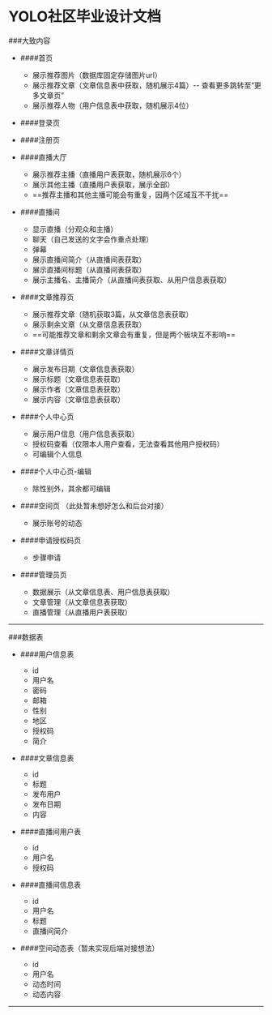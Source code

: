 # YOLO社区毕业设计文档

###大致内容
* ####首页
    * 展示推荐图片（数据库固定存储图片url）
    * 展示推荐文章（文章信息表中获取，随机展示4篇）-- 查看更多跳转至“更多文章页”
    * 展示推荐人物（用户信息表中获取，随机展示4位）

* ####登录页

* ####注册页    

* ####直播大厅
    * 展示推荐主播（直播用户表获取，随机展示6个）
    * 展示其他主播（直播用户表获取，展示全部）
    * ==推荐主播和其他主播可能会有重复，因两个区域互不干扰==

* ####直播间
    * 显示直播（分观众和主播）
    * 聊天（自己发送的文字会作重点处理）
    * 弹幕
    * 展示直播间简介（从直播间表获取）
    * 展示直播间标题（从直播间表获取）
    * 展示主播名、主播简介（从直播间表获取、从用户信息表获取）

* ####文章推荐页
    * 展示推荐文章（随机获取3篇，从文章信息表获取）
    * 展示剩余文章（从文章信息表获取）
    * ==可能推荐文章和剩余文章会有重复，但是两个板块互不影响==    

* ####文章详情页
    * 展示发布日期（文章信息表获取）
    * 展示标题（文章信息表获取）
    * 展示作者（文章信息表获取）
    * 展示内容（文章信息表获取）

* ####个人中心页
    * 展示用户信息（用户信息表获取）
    * 授权码查看（仅限本人用户查看，无法查看其他用户授权码）
    * 可编辑个人信息

* ####个人中心页-编辑
    * 除性别外，其余都可编辑

* ####空间页 （此处暂未想好怎么和后台对接）
    * 展示账号的动态  

* ####申请授权码页
    * 步骤申请

* ####管理员页
    * 数据展示（从文章信息表、用户信息表获取）
    * 文章管理（从文章信息表获取）
    * 直播管理（从直播用户表获取） 

    
-------


###数据表

* ####用户信息表
    * id
    * 用户名
    * 密码
    * 邮箱
    * 性别
    * 地区
    * 授权码
    * 简介

* ####文章信息表
    * id
    * 标题
    * 发布用户
    * 发布日期
    * 内容 

* ####直播间用户表
    * id
    * 用户名
    * 授权码

* ####直播间信息表
    * id
    * 用户名
    * 标题
    * 直播间简介

* ####空间动态表（暂未实现后端对接想法）
    * id
    * 用户名
    * 动态时间
    * 动态内容

-------


